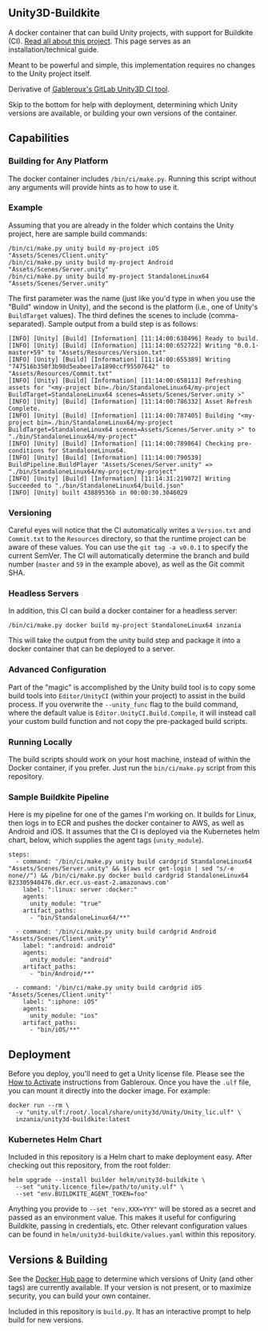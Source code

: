 ## Unity3D-Buildkite

A docker container that can build Unity projects, with support for Buildkite (CI). [Read all about this project](https://www.technicallywizardry.com/open-source-unity-cloud-build-ci-buildkite/). This page serves as an installation/technical guide.

Meant to be powerful and simple, this implementation requires no changes to the Unity project itself.

Derivative of [Gableroux's GitLab Unity3D CI tool](https://gitlab.com/gableroux/unity3d).

Skip to the bottom for help with deployment, determining which Unity versions are available, or building your own versions of the container.

## Capabilities

### Building for Any Platform

The docker container includes `/bin/ci/make.py`. Running this script without any arguments will provide hints as to how to use it.

### Example

Assuming that you are already in the folder which contains the Unity project, here are sample build commands:
```
/bin/ci/make.py unity build my-project iOS "Assets/Scenes/Client.unity"
/bin/ci/make.py unity build my-project Android "Assets/Scenes/Server.unity"
/bin/ci/make.py unity build my-project StandaloneLinux64 "Assets/Scenes/Server.unity"
```

The first parameter was the name (just like you'd type in when you use the "Build" window in Unity), and the second is the platform (i.e., one of Unity's `BuildTarget` values). The third defines the scenes to include (comma-separated). Sample output from a build step is as follows:

```
[INFO] [Unity] [Build] [Information] [11:14:00:638496] Ready to build.
[INFO] [Unity] [Build] [Information] [11:14:00:652722] Writing "0.0.1-master+59" to "Assets/Resources/Version.txt"
[INFO] [Unity] [Build] [Information] [11:14:00:655389] Writing "747516b350f3b98d5eabee17a1890ccf95507642" to "Assets/Resources/Commit.txt"
[INFO] [Unity] [Build] [Information] [11:14:00:658113] Refreshing assets for "<my-project bin=./bin/StandaloneLinux64/my-project BuildTarget=StandaloneLinux64 scenes=Assets/Scenes/Server.unity >"
[INFO] [Unity] [Build] [Information] [11:14:00:786332] Asset Refresh Complete.
[INFO] [Unity] [Build] [Information] [11:14:00:787405] Building "<my-project bin=./bin/StandaloneLinux64/my-project BuildTarget=StandaloneLinux64 scenes=Assets/Scenes/Server.unity >" to "./bin/StandaloneLinux64/my-project"
[INFO] [Unity] [Build] [Information] [11:14:00:789864] Checking pre-conditions for StandaloneLinux64.
[INFO] [Unity] [Build] [Information] [11:14:00:790539] BuildPipeline.BuildPlayer "Assets/Scenes/Server.unity" => "./bin/StandaloneLinux64/my-project/my-project"
[INFO] [Unity] [Build] [Information] [11:14:31:219072] Writing Succeeded to "./bin/StandaloneLinux64/build.json"
[INFO] [Unity] built 43889536b in 00:00:30.3046029
```

### Versioning

Careful eyes will notice that the CI automatically writes a `Version.txt` and `Commit.txt` to the `Resources` directory, so that the runtime project can be aware of these values. You can use the `git tag -a v0.0.1` to specify the current SemVer. The CI will automatically determine the branch and build number (`master` and `59` in the example above), as well as the Git commit SHA.

### Headless Servers

In addition, this CI can build a docker container for a headless server:

```
/bin/ci/make.py docker build my-project StandaloneLinux64 inzania
```

This will take the output from the unity build step and package it into a docker container that can be deployed to a server.

### Advanced Configuration

Part of the "magic" is accomplished by the Unity build tool is to copy some build tools into `Editor/UnityCI` (within your project) to assist in the build process. If you overwrite the `--unity_func` flag to the build command, where the default value is `Editor.UnityCI.Build.Compile`, it will instead call your custom build function and not copy the pre-packaged build scripts.

### Running Locally

The build scripts should work on your host machine, instead of within the Docker container, if you prefer. Just run the `bin/ci/make.py` script from this repository.

### Sample Buildkite Pipeline

Here is my pipeline for one of the games I'm working on. It builds for Linux, then logs in to ECR and pushes the docker container to AWS, as well as Android and iOS. It assumes that the CI is deployed via the Kubernetes helm chart, below, which supplies the agent tags (`unity_module`).

```
steps:
  - command: '/bin/ci/make.py unity build cardgrid StandaloneLinux64 "Assets/Scenes/Server.unity" && $(aws ecr get-login | sed "s/-e none//") && /bin/ci/make.py docker build cardgrid StandaloneLinux64 823305940476.dkr.ecr.us-east-2.amazonaws.com'
    label: ":linux: server :docker:"
    agents:
      unity_module: "true"
    artifact_paths:
      - "bin/StandaloneLinux64/**"

  - command: '/bin/ci/make.py unity build cardgrid Android "Assets/Scenes/Client.unity"'
    label: ":android: android"
    agents:
      unity_module: "android"
    artifact_paths:
      - "bin/Android/**"

  - command: '/bin/ci/make.py unity build cardgrid iOS "Assets/Scenes/Client.unity"'
    label: ":iphone: iOS"
    agents:
      unity_module: "ios"
    artifact_paths:
      - "bin/iOS/**"
```

## Deployment

Before you deploy, you'll need to get a Unity license file. Please see the [How to Activate](https://gitlab.com/gableroux/unity3d-gitlab-ci-example#how-to-activate) instructions from Gableroux. Once you have the `.ulf` file, you can mount it directly into the docker image. For example:

```
docker run --rm \
  -v "unity.ulf:/root/.local/share/unity3d/Unity/Unity_lic.ulf" \
  inzania/unity3d-buildkite:latest
```

### Kubernetes Helm Chart

Included in this repository is a Helm chart to make deployment easy. After checking out this repository, from the root folder:

```
helm upgrade --install builder helm/unity3d-buildkite \
  --set "unity.licence_file=/path/to/unity.ulf" \
  --set "env.BUILDKITE_AGENT_TOKEN=foo"
```

Anything you provide to `--set "env.XXX=YYY"` will be stored as a secret and passed as an environment value. This makes it useful for configuring Buildkite, passing in credentials, etc. Other relevant configuration values can be found in `helm/unity3d-buildkite/values.yaml` within this repository.

## Versions & Building

See the [Docker Hub page](https://hub.docker.com/r/inzania/unity3d-buildkite/tags) to determine which versions of Unity (and other tags) are currently available. If your version is not present, or to maximize security, you can build your own container.

Included in this repository is `build.py`. It has an interactive prompt to help build for new versions.
